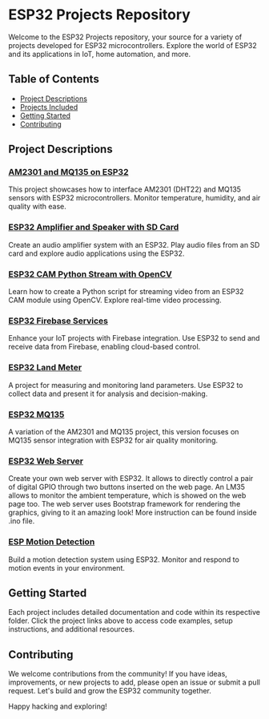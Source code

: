 # ESP32 Projects Repository

Welcome to the ESP32 Projects repository, your source for a variety of projects developed for ESP32 microcontrollers. Explore the world of ESP32 and its applications in IoT, home automation, and more.

## Table of Contents
- [Project Descriptions](#project-descriptions)
- [Projects Included](#projects-included)
- [Getting Started](#getting-started)
- [Contributing](#contributing)

## Project Descriptions

### [AM2301 and MQ135 on ESP32](link_to_am2301_mq135_project)
This project showcases how to interface AM2301 (DHT22) and MQ135 sensors with ESP32 microcontrollers. Monitor temperature, humidity, and air quality with ease.

### [ESP32 Amplifier and Speaker with SD Card](link_to_amplifier_speaker_sd_project)
Create an audio amplifier system with an ESP32. Play audio files from an SD card and explore audio applications using the ESP32.

### [ESP32 CAM Python Stream with OpenCV](link_to_cam_python_stream_opencv_project)
Learn how to create a Python script for streaming video from an ESP32 CAM module using OpenCV. Explore real-time video processing.

### [ESP32 Firebase Services](link_to_firebase_services_project)
Enhance your IoT projects with Firebase integration. Use ESP32 to send and receive data from Firebase, enabling cloud-based control.

### [ESP32 Land Meter](link_to_land_meter_project)
A project for measuring and monitoring land parameters. Use ESP32 to collect data and present it for analysis and decision-making.

### [ESP32 MQ135](link_to_mq135_project)
A variation of the AM2301 and MQ135 project, this version focuses on MQ135 sensor integration with ESP32 for air quality monitoring.

### [ESP32 Web Server](link_to_web_server_project)
Create your own web server with ESP32.  It allows to directly control a pair of digital GPIO through two buttons inserted on the web page. An LM35 allows to monitor the ambient temperature, which is showed on the web page too. The web server uses Bootstrap framework for rendering the graphics, giving to it an amazing look! More instruction can be found inside .ino file.

### [ESP Motion Detection](link_to_motion_detection_project)
Build a motion detection system using ESP32. Monitor and respond to motion events in your environment.

## Getting Started

Each project includes detailed documentation and code within its respective folder. Click the project links above to access code examples, setup instructions, and additional resources.

## Contributing

We welcome contributions from the community! If you have ideas, improvements, or new projects to add, please open an issue or submit a pull request. Let's build and grow the ESP32 community together.

Happy hacking and exploring!

